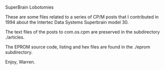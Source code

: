 SuperBrain Lobotomies

These are some files related to a series of CP/M posts that  I
contributed in 1994 about the Intertec Data Systems Superbrain model 30.

The text files of the posts to com.os.cpm are preserved in the
subdirectory ./articles.

The EPROM source code, listing and hex files are found in the ./eprom subdirectory.

Enjoy, Warren.
